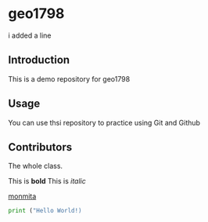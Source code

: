 # geo1798

i added a line

## Introduction

This is a demo repository for geo1798

## Usage

You can use thsi repository to practice using Git and Github

## Contributors

The whole class.

This is **bold**
This is _italic_

[monmita](https://www.youtube.com/watch?v=se4v1DSvpKg&list=PLAxJ4-o7ZoPePd9h8xT_Kc38UP_9GHdbk&index=5)

```python
print ("Hello World!)
```


